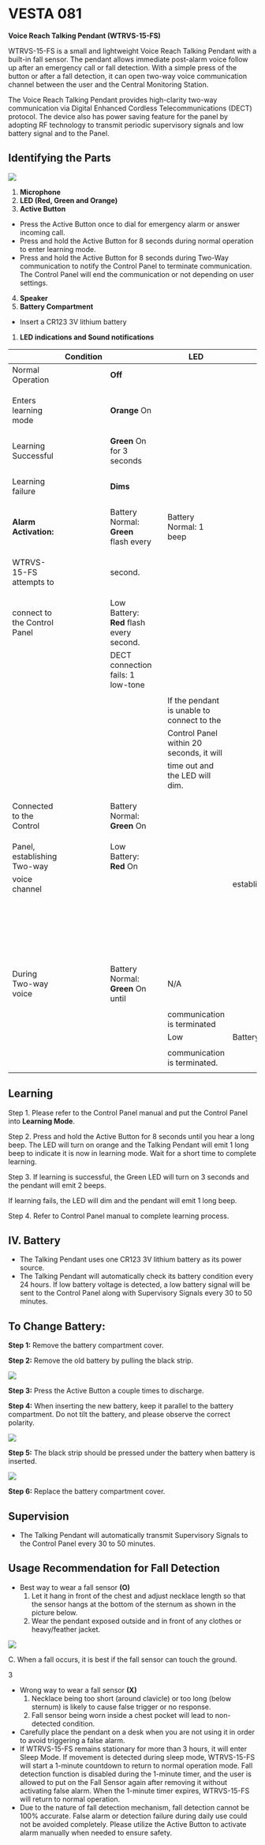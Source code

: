 # VESTA 081

**Voice Reach Talking Pendant (WTRVS-15-FS)**

WTRVS-15-FS is a small and lightweight Voice Reach Talking Pendant with a built-in fall sensor. The pendant allows immediate post-alarm voice follow up after an emergency call or fall detection. With a simple press of the button or after a fall detection, it can open two-way voice communication channel between the user and the Central Monitoring Station.

The Voice Reach Talking Pendant provides high-clarity two-way communication via Digital Enhanced Cordless Telecommunications (DECT) protocol. The device also has power saving feature for the panel by adopting RF technology to transmit periodic supervisory signals and low battery signal and to the Panel.

## **Identifying the Parts**

![](<.gitbook/assets/0 (54).jpeg>)

1. **Microphone**
2. **LED (Red, Green and Orange)**
3. **Active Button**

* Press the Active Button once to dial for emergency alarm or answer incoming call.
* Press and hold the Active Button for 8 seconds during normal operation to enter learning mode.
* Press and hold the Active Button for 8 seconds during Two-Way communication to notify the Control Panel to terminate communication. The Control Panel will end the communication or not depending on user settings.

4. **Speaker**
5. **Battery Compartment**

* Insert a CR123 3V lithium battery

1. **LED indications and Sound notifications**

|                              | **Condition** |                                          |   | **LED**                                    |              |                             |           |                   |       |   |   |                      |   |   | **Sound**             |            |   |   |   |   |   |   |
| ---------------------------- | ------------- | ---------------------------------------- | - | ------------------------------------------ | ------------ | --------------------------- | --------- | ----------------- | ----- | - | - | -------------------- | - | - | --------------------- | ---------- | - | - | - | - | - | - |
| Normal Operation             |               | **Off**                                  |   |                                            |              |                             |           |                   |       |   |   | N/A                  |   |   |                       |            |   |   |   |   |   |   |
|                              |               |                                          |   |                                            |              |                             |           |                   |       |   |   |                      |   |   |                       |            |   |   |   |   |   |   |
| Enters learning mode         |               | **Orange** On                            |   |                                            |              |                             |           | Emits 1 long beep |       |   |   |                      |   |   |                       |            |   |   |   |   |   |   |
|                              |               |                                          |   |                                            |              |                             |           |                   |       |   |   |                      |   |   |                       |            |   |   |   |   |   |   |
| Learning Successful          |               | **Green** On for 3 seconds               |   |                                            |              | Emits 2 beeps               |           |                   |       |   |   |                      |   |   |                       |            |   |   |   |   |   |   |
|                              |               |                                          |   |                                            |              |                             |           |                   |       |   |   |                      |   |   |                       |            |   |   |   |   |   |   |
| Learning failure             |               | **Dims**                                 |   |                                            |              |                             |           |                   |       |   |   | Emits 1 long beep    |   |   |                       |            |   |   |   |   |   |   |
|                              |               |                                          |   |                                            |              |                             |           |                   |       |   |   |                      |   |   |                       |            |   |   |   |   |   |   |
| **Alarm Activation:**        |               | Battery Normal: **Green** flash every    |   | Battery Normal: 1 beep                     |              |                             |           |                   |       |   |   |                      |   |   |                       |            |   |   |   |   |   |   |
|                              |               |                                          |   |                                            |              |                             |           |                   |       |   |   |                      |   |   |                       |            |   |   |   |   |   |   |
| WTRVS-15-FS attempts to      |               | second.                                  |   |                                            |              |                             |           |                   |       |   |   | Low Battery: 3 beeps |   |   |                       |            |   |   |   |   |   |   |
|                              |               |                                          |   |                                            |              |                             |           |                   |       |   |   |                      |   |   |                       |            |   |   |   |   |   |   |
| connect to the Control Panel |               | Low Battery: **Red** flash every second. |   |                                            |              |                             |           |                   |       |   |   |                      |   |   |                       |            |   |   |   |   |   |   |
|                              |               | DECT connection fails: 1 low-tone        |   |                                            |              |                             |           |                   |       |   |   |                      |   |   |                       |            |   |   |   |   |   |   |
|                              |               |                                          |   |                                            |              |                             |           |                   |       |   |   |                      |   |   |                       |            |   |   |   |   |   |   |
|                              |               |                                          |   | If the pendant is unable to connect to the |              | beep.                       |           |                   |       |   |   |                      |   |   |                       |            |   |   |   |   |   |   |
|                              |               |                                          |   | Control Panel within 20 seconds, it will   |              |                             |           |                   |       |   |   |                      |   |   |                       |            |   |   |   |   |   |   |
|                              |               |                                          |   | time out and the LED will dim.             |              |                             |           |                   |       |   |   |                      |   |   |                       |            |   |   |   |   |   |   |
|                              |               |                                          |   |                                            |              |                             |           |                   |       |   |   |                      |   |   |                       |            |   |   |   |   |   |   |
| Connected to the Control     |               | Battery Normal: **Green** On             |   |                                            |              | Battery Normal: 1 beep when |           |                   |       |   |   |                      |   |   |                       |            |   |   |   |   |   |   |
|                              |               |                                          |   |                                            |              |                             |           |                   |       |   |   |                      |   |   |                       |            |   |   |   |   |   |   |
| Panel, establishing Two-way  |               | Low Battery: **Red** On                  |   |                                            |              | Two-wayvoice                | channelis |                   |       |   |   |                      |   |   |                       |            |   |   |   |   |   |   |
| voice channel                |               |                                          |   |                                            | established. |                             |           |                   |       |   |   |                      |   |   |                       |            |   |   |   |   |   |   |
|                              |               |                                          |   |                                            |              |                             |           |                   |       |   |   |                      |   |   |                       |            |   |   |   |   |   |   |
|                              |               |                                          |   |                                            |              |                             |           |                   |       |   |   |                      |   |   | Low Battery: 2        | beeps when |   |   |   |   |   |   |
|                              |               |                                          |   |                                            |              |                             |           |                   |       |   |   |                      |   |   |                       |            |   |   |   |   |   |   |
|                              |               |                                          |   |                                            |              |                             |           |                   |       |   |   |                      |   |   | Two-wayvoicechannelis |            |   |   |   |   |   |   |
|                              |               |                                          |   |                                            |              |                             |           |                   |       |   |   |                      |   |   | established.          |            |   |   |   |   |   |   |
|                              |               |                                          |   |                                            |              |                             |           |                   |       |   |   |                      |   |   |                       |            |   |   |   |   |   |   |
| During Two-way voice         |               | Battery Normal: **Green** On until       |   | N/A                                        |              |                             |           |                   |       |   |   |                      |   |   |                       |            |   |   |   |   |   |   |
|                              |               |                                          |   |                                            |              |                             |           |                   |       |   |   |                      |   |   |                       |            |   |   |   |   |   |   |
|                              |               |                                          |   | communication is terminated                |              |                             |           |                   |       |   |   |                      |   |   |                       |            |   |   |   |   |   |   |
|                              |               |                                          |   | Low                                        | Battery:     |                             | **Red**   | On                | until |   |   |                      |   |   |                       |            |   |   |   |   |   |   |
|                              |               |                                          |   |                                            |              |                             |           |                   |       |   |   |                      |   |   |                       |            |   |   |   |   |   |   |
|                              |               |                                          |   | communication is terminated.               |              |                             |           |                   |       |   |   |                      |   |   |                       |            |   |   |   |   |   |   |
|                              |               |                                          |   |                                            |              |                             |           |                   |       |   |   |                      |   |   |                       |            |   |   |   |   |   |   |

## **Learning**

Step 1. Please refer to the Control Panel manual and put the Control Panel into **Learning Mode**.

Step 2. Press and hold the Active Button for 8 seconds until you hear a long beep. The LED will turn on orange and the Talking Pendant will emit 1 long beep to indicate it is now in learning mode. Wait for a short time to complete learning.

Step 3. If learning is successful, the Green LED will turn on 3 seconds and the pendant will emit 2 beeps.

If learning fails, the LED will dim and the pendant will emit 1 long beep.

Step 4. Refer to Control Panel manual to complete learning process.

## **IV. Battery**

* The Talking Pendant uses one CR123 3V lithium battery as its power source.
* The Talking Pendant will automatically check its battery condition every 24 hours. If low battery voltage is detected, a low battery signal will be sent to the Control Panel along with Supervisory Signals every 30 to 50 minutes.

## **To Change Battery:**

**Step 1:** Remove the battery compartment cover.

**Step 2:** Remove the old battery by pulling the black strip.

![](<.gitbook/assets/1 (53).png>)

**Step 3:** Press the Active Button a couple times to discharge.

**Step 4:** When inserting the new battery, keep it parallel to the battery compartment. Do not tilt the battery, and please observe the correct polarity.

![](<.gitbook/assets/2 (61).png>)

**Step 5:** The black strip should be pressed under the battery when battery is inserted.

![](<.gitbook/assets/3 (58).png>)

**Step 6:** Replace the battery compartment cover.

## **Supervision**

* The Talking Pendant will automatically transmit Supervisory Signals to the Control Panel every 30 to 50 minutes.

## **Usage Recommendation for Fall Detection**

* Best way to wear a fall sensor **(O)**
  1. Let it hang in front of the chest and adjust necklace length so that the sensor hangs at the bottom of the sternum as shown in the picture below.
  2. Wear the pendant exposed outside and in front of any clothes or heavy/feather jacket.

![](<.gitbook/assets/4 (34).jpeg>)

C. When a fall occurs, it is best if the fall sensor can touch the ground.

3

* Wrong way to wear a fall sensor **(X)**
  1. Necklace being too short (around clavicle) or too long (below sternum) is likely to cause false trigger or no response.
  2. Fall sensor being worn inside a chest pocket will lead to non-detected condition.
* Carefully place the pendant on a desk when you are not using it in order to avoid triggering a false alarm.
* If WTRVS-15-FS remains stationary for more than 3 hours, it will enter Sleep Mode. If movement is detected during sleep mode, WTRVS-15-FS will start a 1-minute countdown to return to normal operation mode. Fall detection function is disabled during the 1-minute timer, and the user is allowed to put on the Fall Sensor again after removing it without activating false alarm. When the 1-minute timer expires, WTRVS-15-FS will return to normal operation.
* Due to the nature of fall detection mechanism, fall detection cannot be 100% accurate. False alarm or detection failure during daily use could not be avoided completely. Please utilize the Active Button to activate alarm manually when needed to ensure safety.

